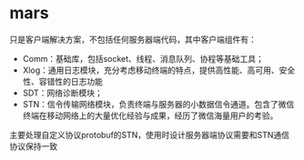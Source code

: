 # mars
只是客户端解决方案，不包括任何服务器端代码，其中客户端组件有：
+ Comm：基础库，包括socket、线程、消息队列、协程等基础工具；
+ Xlog：通用日志模块，充分考虑移动终端的特点，提供高性能、高可用、安全性、容错性的日志功能
+ SDT：网络诊断模块；
+ STN：信令传输网络模块，负责终端与服务器的小数据信令通道。包含了微信终端在移动网络上的大量优化经验与成果，经历了微信海量用户的考验。

主要处理自定义协议protobuf的STN，使用时设计服务器端协议需要和STN通信协议保持一致